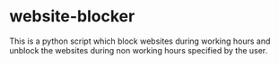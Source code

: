 # website-blocker
This is a python script which block websites during working hours and unblock the websites during non working hours specified by the user.
